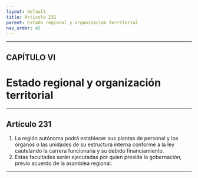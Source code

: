 ```yaml
---
layout: default
title: Artículo 231
parent: Estado regional y organización territorial
nav_order: 45
---
```


---

## CAPÍTULO VI
# Estado regional y organización territorial

---

## Artículo 231

1. La región autónoma podrá establecer sus plantas de personal y los órganos o las unidades de su estructura interna conforme a la ley cautelando la carrera funcionaria y su debido financiamiento.
2. Estas facultades serán ejecutadas por quien presida la gobernación, previo acuerdo de la asamblea regional.

---
